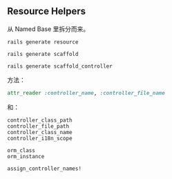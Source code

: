 ## Resource Helpers

从 Named Base 里拆分而来。

```
rails generate resource
```

```
rails generate scaffold
```

```
rails generate scaffold_controller
```

方法：

```ruby
attr_reader :controller_name, :controller_file_name
```

和：

```
controller_class_path
controller_file_path
controller_class_name
controller_i18n_scope

orm_class
orm_instance

assign_controller_names!
```
